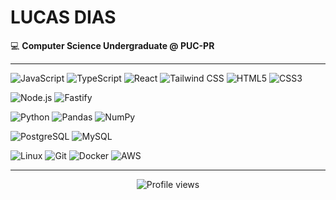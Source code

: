 # LUCAS DIAS

💻 **Computer Science Undergraduate @ PUC-PR**  

---

![JavaScript](https://img.shields.io/badge/-JavaScript-F7DF1E?style=flat-square&logo=javascript&logoColor=black)
![TypeScript](https://img.shields.io/badge/-TypeScript-3178C6?style=flat-square&logo=typescript&logoColor=white)
![React](https://img.shields.io/badge/-React-61DAFB?style=flat-square&logo=react&logoColor=black)
![Tailwind CSS](https://img.shields.io/badge/-Tailwind_CSS-06B6D4?style=flat-square&logo=tailwind-css&logoColor=white)
![HTML5](https://img.shields.io/badge/-HTML5-E34F26?style=flat-square&logo=html5&logoColor=white)
![CSS3](https://img.shields.io/badge/-CSS3-1572B6?style=flat-square&logo=css3&logoColor=white)

![Node.js](https://img.shields.io/badge/-Node.js-339933?style=flat-square&logo=node.js&logoColor=white)
![Fastify](https://img.shields.io/badge/-Fastify-000000?style=flat-square&logo=fastify&logoColor=white)

![Python](https://img.shields.io/badge/-Python-3776AB?style=flat-square&logo=python&logoColor=white)
![Pandas](https://img.shields.io/badge/-Pandas-150458?style=flat-square&logo=pandas&logoColor=white)
![NumPy](https://img.shields.io/badge/-NumPy-013243?style=flat-square&logo=numpy&logoColor=white)

![PostgreSQL](https://img.shields.io/badge/-PostgreSQL-336791?style=flat-square&logo=postgresql&logoColor=white)
![MySQL](https://img.shields.io/badge/-MySQL-4479A1?style=flat-square&logo=mysql&logoColor=white)

![Linux](https://img.shields.io/badge/-Linux-FCC624?style=flat-square&logo=linux&logoColor=black)
![Git](https://img.shields.io/badge/-Git-F05032?style=flat-square&logo=git&logoColor=white)
![Docker](https://img.shields.io/badge/-Docker-2496ED?style=flat-square&logo=docker&logoColor=white)
![AWS](https://img.shields.io/badge/-AWS-232F3E?style=flat-square&logo=amazon-aws&logoColor=white)

<!---

<div align="center">
  <img height="150px" src="https://github-readme-stats.vercel.app/api?username=lucas-azdias&show_icons=true&theme=radical" />
  <img height="150px" src="https://github-readme-stats.vercel.app/api/top-langs/?username=lucas-azdias&layout=compact&theme=radical" />
</div-->

---

<div align="center">
  <img src="https://komarev.com/ghpvc/?username=lucas-azdias&color=blueviolet&style=flat-square&label=Profile+Views" alt="Profile views" />
</div>
